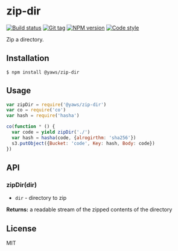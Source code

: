 
# zip-dir

[![Build status][travis-image]][travis-url]
[![Git tag][git-image]][git-url]
[![NPM version][npm-image]][npm-url]
[![Code style][standard-image]][standard-url]

Zip a directory.

## Installation

    $ npm install @yaws/zip-dir

## Usage

```js
var zipDir = require('@yaws/zip-dir')
var co = require('co')
var hash = require('hasha')

co(function * () {
  var code = yield zipDir('./')
  var hash = hasha(code, {alrogirthm: 'sha256'})
  s3.putObject({Bucket: 'code', Key: hash, Body: code})
})

```

## API

### zipDir(dir)

- `dir` - directory to zip

**Returns:** a readable stream of the zipped contents of the directory

## License

MIT

[travis-image]: https://img.shields.io/travis/yaws/zip-dir.svg?style=flat-square
[travis-url]: https://travis-ci.org/yaws/zip-dir
[git-image]: https://img.shields.io/github/tag/yaws/zip-dir.svg
[git-url]: https://github.com/yaws/zip-dir
[standard-image]: https://img.shields.io/badge/code%20style-standard-brightgreen.svg?style=flat
[standard-url]: https://github.com/feross/standard
[npm-image]: https://img.shields.io/npm/v/@yaws/zip-dir.svg?style=flat-square
[npm-url]: https://npmjs.org/package/@yaws/zip-dir
